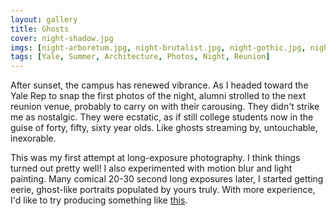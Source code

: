 ```yaml
---
layout: gallery
title: Ghosts
cover: night-shadow.jpg
imgs: [night-arboretum.jpg, night-brutalist.jpg, night-gothic.jpg, night-pillars.jpg, night-rotunda.jpg, night-statue.jpg, night-sterling.jpg, night-ghosts.jpg, night-tree.jpg, night-shadow.jpg]
tags: [Yale, Summer, Architecture, Photos, Night, Reunion]
---
```


After sunset, the campus has renewed vibrance. As I headed toward the Yale Rep to snap the first photos of the night, alumni strolled to the next reunion venue, probably to carry on with their carousing. They didn't strike me as nostalgic. They were ecstatic, as if still college students now in the guise of forty, fifty, sixty year olds. Like ghosts streaming by, untouchable, inexorable.

This was my first attempt at long-exposure photography. I think things turned out pretty well! I also experimented with motion blur and light painting. Many comical 20-30 second long exposures later, I started getting eerie, ghost-like portraits populated by yours truly. With more experience, I'd like to try producing something like [this](http://project1231.com/).